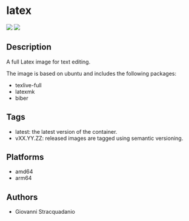 # latex
![](https://img.shields.io/badge/current_version-v0.4.0-blue)
![](https://github.com/stracquadaniolab/docker-latex/workflows/build/badge.svg)

## Description

A full Latex image for text editing.

The image is based on ubuntu and includes the following packages:
- texlive-full
- latexmk
- biber
## Tags

- latest: the latest version of the container.
- vXX.YY.ZZ: released images are tagged using semantic versioning.
## Platforms

- amd64
- arm64

## Authors

- Giovanni Stracquadanio

